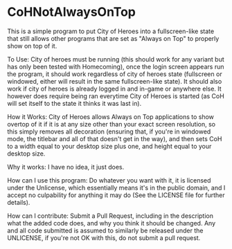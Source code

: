 # CoHNotAlwaysOnTop
This is a simple program to put City of Heroes into a fullscreen-like state that still allows other programs that are set as "Always on Top" to properly show on top of it.

To Use:
City of heroes must be running (this should work for any variant but has only been tested with Homecoming), once the login screen appears run the program, it should work regardless of city of heroes state (fullscreen or windowed, either will result in the same fullscreen-like state). It should also work if city of heroes is already logged in and in-game or anywhere else. It however does require being ran everytime City of Heroes is started (as CoH will set itself to the state it thinks it was last in).

How it Works:
City of Heroes allows Always on Top applications to show overtop of it if it is at any size other than your exact screen resolution, so this simply removes all decoration (ensuring that, if you're in windowed mode, the titlebar and all of that doesn't get in the way), and then sets CoH to a width equal to your desktop size plus one, and height equal to your desktop size.

Why it works:
I have no idea, it just does.

How can I use this program:
Do whatever you want with it, it is licensed under the Unlicense, which essentially means it's in the public domain, and I accept no culpability for anything it may do (See the LICENSE file for further details).

How can I contribute:
Submit a Pull Request, including in the description what the added code does, and why you think it should be changed. Any and all code submitted is assumed to similarly be released under the UNLICENSE, if you're not OK with this, do not submit a pull request.